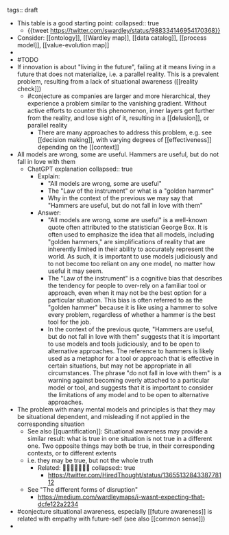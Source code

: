 tags:: draft

- This table is a good starting point:
  collapsed:: true
	- {{tweet https://twitter.com/swardley/status/988334146954170368}}
- Consider: [[ontology]], [[Wardley map]], [[data catalog]], [[process model]], [[value-evolution map]]
-
- #TODO
- If innovation is about "living in the future", failing at it means living in a future that does not materialize, i.e. a parallel reality. This is a prevalent problem, resulting from a lack of situational awareness ([[reality check]])
	- #conjecture as companies are larger and more hierarchical, they experience a problem similar to the vanishing gradient. Without active efforts to counter this phenomenon, inner layers get further from the reality, and lose sight of it, resulting in a [[delusion]], or parallel reality
		- There are many approaches to address this problem, e.g. see [[decision making]], with varying degrees of [[effectiveness]] depending on the [[context]]
- All models are wrong, some are useful. Hammers are useful, but do not fall in love with them
	- ChatGPT explanation
	  collapsed:: true
		- Explain:
		  * "All models are wrong, some are useful"
		  * The "Law of the instrument" or what is a "golden hammer"
		  * Why in the context of the previous we may say that "Hammers are useful, but do not fall in love with them"
		- Answer:
		  * "All models are wrong, some are useful" is a well-known quote often attributed to the statistician George Box. It is often used to emphasize the idea that all models, including "golden hammers," are simplifications of reality that are inherently limited in their ability to accurately represent the world. As such, it is important to use models judiciously and to not become too reliant on any one model, no matter how useful it may seem.
		  * The "Law of the instrument" is a cognitive bias that describes the tendency for people to over-rely on a familiar tool or approach, even when it may not be the best option for a particular situation. This bias is often referred to as the "golden hammer" because it is like using a hammer to solve every problem, regardless of whether a hammer is the best tool for the job.
		  * In the context of the previous quote, "Hammers are useful, but do not fall in love with them" suggests that it is important to use models and tools judiciously, and to be open to alternative approaches. The reference to hammers is likely used as a metaphor for a tool or approach that is effective in certain situations, but may not be appropriate in all circumstances. The phrase "do not fall in love with them" is a warning against becoming overly attached to a particular model or tool, and suggests that it is important to consider the limitations of any model and to be open to alternative approaches.
- The problem with many mental models and principles is that they may be situational dependent, and misleading if not applied in the corresponding situation
	- See also [[quantification]]: Situational awareness may provide a similar result: what is true in one situation is not true in a different one. Two opposite things may both be true, in their corresponding contexts, or to different extents
	- i.e. they may be true, but not the whole truth
		- Related: 🐘👩‍🦯🧑‍🦯👨‍🦯
		  collapsed:: true
			- https://twitter.com/HiredThought/status/1365513284338778112
	- See "The different forms of disruption"
		- https://medium.com/wardleymaps/i-wasnt-expecting-that-dcfe122a2234
- #conjecture situational awareness, especially [[future awareness]] is related with empathy with future-self (see also [[common sense]])
-